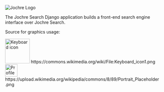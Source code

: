![Jochre Logo](https://raw.githubusercontent.com/wiki/urieli/jochre/images/jochreLogo300px.png)

The Jochre Search Django application builds a front-end search engine interface over Jochre Search.

Source for graphics usage:

<img src="https://upload.wikimedia.org/wikipedia/commons/5/59/Keyboard_icon1.png" alt="Keyboard icon" width="80" />
https://commons.wikimedia.org/wiki/File:Keyboard_icon1.png

<img src="https://upload.wikimedia.org/wikipedia/commons/8/89/Portrait_Placeholder.png" alt="Profile placeholder" width="40" />
https://upload.wikimedia.org/wikipedia/commons/8/89/Portrait_Placeholder.png